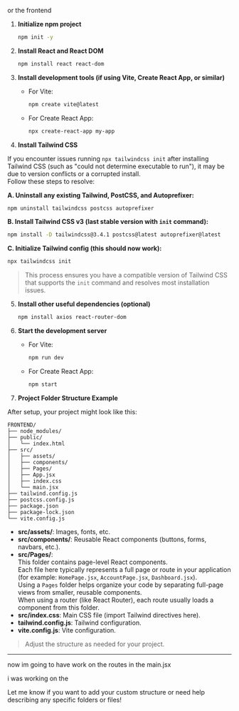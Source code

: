 or the frontend 

1. **Initialize npm project**
   ```bash
   npm init -y
   ```

2. **Install React and React DOM**
   ```bash
   npm install react react-dom
   ```

3. **Install development tools (if using Vite, Create React App, or similar)**
   - For Vite:
     ```bash
     npm create vite@latest
     ```
   - For Create React App:
     ```bash
     npx create-react-app my-app
     ```

4. **Install Tailwind CSS**

If you encounter issues running `npx tailwindcss init` after installing Tailwind CSS (such as "could not determine executable to run"), it may be due to version conflicts or a corrupted install.  
Follow these steps to resolve:

**A. Uninstall any existing Tailwind, PostCSS, and Autoprefixer:**
```bash
npm uninstall tailwindcss postcss autoprefixer
```

**B. Install Tailwind CSS v3 (last stable version with `init` command):**
```bash
npm install -D tailwindcss@3.4.1 postcss@latest autoprefixer@latest
```

**C. Initialize Tailwind config (this should now work):**
```bash
npx tailwindcss init
```

> This process ensures you have a compatible version of Tailwind CSS that supports the `init` command and resolves most installation issues.

5. **Install other useful dependencies (optional)**
   ```bash
   npm install axios react-router-dom
   ```

6. **Start the development server**
   - For Vite:
     ```bash
     npm run dev
     ```
   - For Create React App:
     ```bash
     npm start
     ```

7. **Project Folder Structure Example**

After setup, your project might look like this:

```
FRONTEND/
├── node_modules/
├── public/
│   └── index.html
├── src/
│   ├── assets/
│   ├── components/
│   ├── Pages/
│   ├── App.jsx
│   ├── index.css
│   └── main.jsx
├── tailwind.config.js
├── postcss.config.js
├── package.json
├── package-lock.json
└── vite.config.js
```

- **src/assets/**: Images, fonts, etc.
- **src/components/**: Reusable React components (buttons, forms, navbars, etc.).
- **src/Pages/**:  
  This folder contains page-level React components.  
  Each file here typically represents a full page or route in your application (for example: `HomePage.jsx`, `AccountPage.jsx`, `Dashboard.jsx`).  
  Using a `Pages` folder helps organize your code by separating full-page views from smaller, reusable components.  
  When using a router (like React Router), each route usually loads a component from this folder.
- **src/index.css**: Main CSS file (import Tailwind directives here).
- **tailwind.config.js**: Tailwind configuration.
- **vite.config.js**: Vite configuration.

> Adjust the structure as needed for your project.

---

now im going to have work on the routes in the main.jsx

i was working on the 

Let me know if you want to add your custom structure or need help describing any specific folders or files!